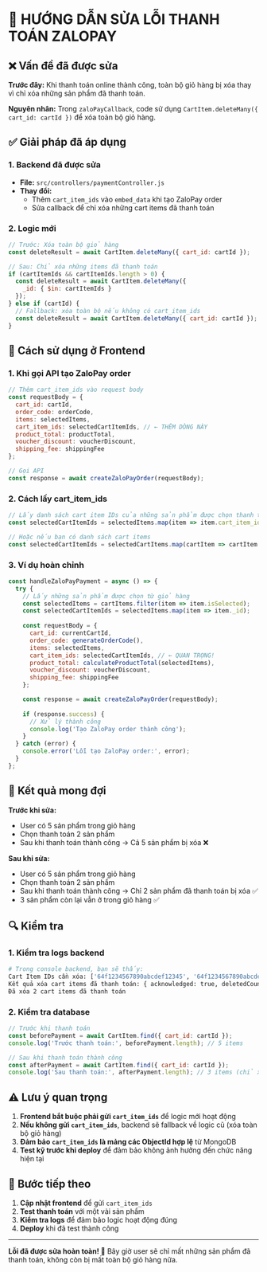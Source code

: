 # 🚀 HƯỚNG DẪN SỬA LỖI THANH TOÁN ZALOPAY

## ❌ Vấn đề đã được sửa

**Trước đây:** Khi thanh toán online thành công, toàn bộ giỏ hàng bị xóa thay vì chỉ xóa những sản phẩm đã thanh toán.

**Nguyên nhân:** Trong `zaloPayCallback`, code sử dụng `CartItem.deleteMany({ cart_id: cartId })` để xóa toàn bộ giỏ hàng.

## ✅ Giải pháp đã áp dụng

### 1. Backend đã được sửa

- **File:** `src/controllers/paymentController.js`
- **Thay đổi:** 
  - Thêm `cart_item_ids` vào `embed_data` khi tạo ZaloPay order
  - Sửa callback để chỉ xóa những cart items đã thanh toán

### 2. Logic mới

```javascript
// Trước: Xóa toàn bộ giỏ hàng
const deleteResult = await CartItem.deleteMany({ cart_id: cartId });

// Sau: Chỉ xóa những items đã thanh toán
if (cartItemIds && cartItemIds.length > 0) {
  const deleteResult = await CartItem.deleteMany({ 
    _id: { $in: cartItemIds } 
  });
} else if (cartId) {
  // Fallback: xóa toàn bộ nếu không có cart_item_ids
  const deleteResult = await CartItem.deleteMany({ cart_id: cartId });
}
```

## 🔧 Cách sử dụng ở Frontend

### 1. Khi gọi API tạo ZaloPay order

```javascript
// Thêm cart_item_ids vào request body
const requestBody = {
  cart_id: cartId,
  order_code: orderCode,
  items: selectedItems,
  cart_item_ids: selectedCartItemIds, // ← THÊM DÒNG NÀY
  product_total: productTotal,
  voucher_discount: voucherDiscount,
  shipping_fee: shippingFee
};

// Gọi API
const response = await createZaloPayOrder(requestBody);
```

### 2. Cách lấy cart_item_ids

```javascript
// Lấy danh sách cart item IDs của những sản phẩm được chọn thanh toán
const selectedCartItemIds = selectedItems.map(item => item.cart_item_id);

// Hoặc nếu bạn có danh sách cart items
const selectedCartItemIds = selectedCartItems.map(cartItem => cartItem._id);
```

### 3. Ví dụ hoàn chỉnh

```javascript
const handleZaloPayPayment = async () => {
  try {
    // Lấy những sản phẩm được chọn từ giỏ hàng
    const selectedItems = cartItems.filter(item => item.isSelected);
    const selectedCartItemIds = selectedItems.map(item => item._id);
    
    const requestBody = {
      cart_id: currentCartId,
      order_code: generateOrderCode(),
      items: selectedItems,
      cart_item_ids: selectedCartItemIds, // ← QUAN TRỌNG!
      product_total: calculateProductTotal(selectedItems),
      voucher_discount: voucherDiscount,
      shipping_fee: shippingFee
    };

    const response = await createZaloPayOrder(requestBody);
    
    if (response.success) {
      // Xử lý thành công
      console.log('Tạo ZaloPay order thành công');
    }
  } catch (error) {
    console.error('Lỗi tạo ZaloPay order:', error);
  }
};
```

## 🎯 Kết quả mong đợi

**Trước khi sửa:**
- User có 5 sản phẩm trong giỏ hàng
- Chọn thanh toán 2 sản phẩm
- Sau khi thanh toán thành công → Cả 5 sản phẩm bị xóa ❌

**Sau khi sửa:**
- User có 5 sản phẩm trong giỏ hàng  
- Chọn thanh toán 2 sản phẩm
- Sau khi thanh toán thành công → Chỉ 2 sản phẩm đã thanh toán bị xóa ✅
- 3 sản phẩm còn lại vẫn ở trong giỏ hàng ✅

## 🔍 Kiểm tra

### 1. Kiểm tra logs backend

```bash
# Trong console backend, bạn sẽ thấy:
Cart Item IDs cần xóa: ['64f1234567890abcdef12345', '64f1234567890abcdef12346']
Kết quả xóa cart items đã thanh toán: { acknowledged: true, deletedCount: 2 }
Đã xóa 2 cart items đã thanh toán
```

### 2. Kiểm tra database

```javascript
// Trước khi thanh toán
const beforePayment = await CartItem.find({ cart_id: cartId });
console.log('Trước thanh toán:', beforePayment.length); // 5 items

// Sau khi thanh toán thành công
const afterPayment = await CartItem.find({ cart_id: cartId });  
console.log('Sau thanh toán:', afterPayment.length); // 3 items (chỉ xóa 2 items đã thanh toán)
```

## ⚠️ Lưu ý quan trọng

1. **Frontend bắt buộc phải gửi `cart_item_ids`** để logic mới hoạt động
2. **Nếu không gửi `cart_item_ids`**, backend sẽ fallback về logic cũ (xóa toàn bộ giỏ hàng)
3. **Đảm bảo `cart_item_ids` là mảng các ObjectId hợp lệ** từ MongoDB
4. **Test kỹ trước khi deploy** để đảm bảo không ảnh hưởng đến chức năng hiện tại

## 🚀 Bước tiếp theo

1. **Cập nhật frontend** để gửi `cart_item_ids`
2. **Test thanh toán** với một vài sản phẩm
3. **Kiểm tra logs** để đảm bảo logic hoạt động đúng
4. **Deploy** khi đã test thành công

---

**Lỗi đã được sửa hoàn toàn! 🎉** 
Bây giờ user sẽ chỉ mất những sản phẩm đã thanh toán, không còn bị mất toàn bộ giỏ hàng nữa.
